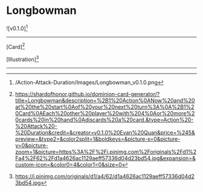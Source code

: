 # Longbowman

![v0.1.0][^v0.1.0]

---

[Card][^Card]

[Illustration][^Illustration]

---

[^Card]: https://shardofhonor.github.io/dominion-card-generator/?title=Longbowman&description=%2B1%20Action%0ANow%20and%20at%20the%20start%0Aof%20your%20next%20turn%3A%0A%2B1%20Card%0AEach%20other%20player%20with%204%0Aor%20more%20cards%20in%20hand%0Adiscards%20a%20card.&type=Action%20-%20Attack%20-%20Duration&credit=&creator=v0.1.0%20Evan%20Quan&price=%245&preview=&type2=&color2split=1&boldkeys=&picture-x=0&picture-y=0&picture-zoom=1&picture=https%3A%2F%2Fi.pinimg.com%2Foriginals%2Fd1%2Fa4%2F62%2Fd1a4626ac1129aeff57336d04d23bd54.jpg&expansion=&custom-icon=&color0=4&color1=0&size=0
[^Illustration]: https://i.pinimg.com/originals/d1/a4/62/d1a4626ac1129aeff57336d04d23bd54.jpg
[^v0.1.0]: /Action-Attack-Duration/Images/Longbowman_v0.1.0.png
